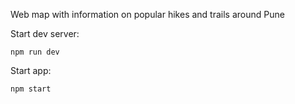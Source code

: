 Web map with information on popular hikes and trails around Pune

Start dev server:
```
npm run dev
```

Start app:
```
npm start
```